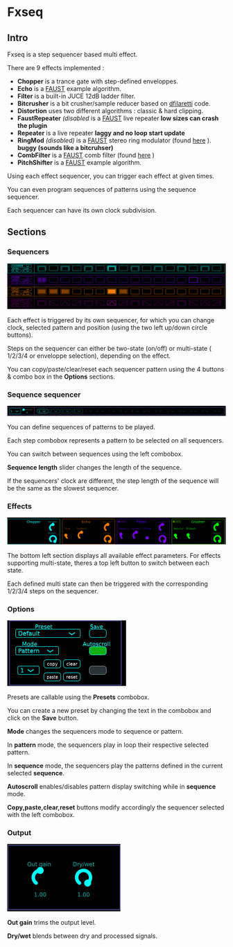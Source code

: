 # Fxseq

## Intro
Fxseq is a step sequencer based multi effect.

There are 9 effects implemented : 

- **Chopper** is a trance gate with step-defined enveloppes.
- **Echo** is a [FAUST](https://faust.grame.fr/) example algorithm.
- **Filter** is a built-in JUCE 12dB ladder filter.
- **Bitcrusher** is a bit crusher/sample reducer based on [dfilaretti](https://github.com/dfilaretti/bitcrusher-demo-2/tree/master) code.
- **Distortion** uses two different algorithms : classic & hard clipping.
- **FaustRepeater** *(disabled* is a [FAUST](https://faust.grame.fr/) live repeater **low sizes can crash the plugin**
- **Repeater** is a live repeater **laggy and no loop start update**
- **RingMod** *(disabled)* is a [FAUST](https://faust.grame.fr/) stereo ring modulator (found [here](https://ccrma.stanford.edu/wiki/FaustWorkshop2014#Stereo_Ring_Modulator) ). **buggy (sounds like a bitcruhser)**
- **CombFilter** is a [FAUST](https://faust.grame.fr/) comb filter (found [here](https://ccrma.stanford.edu/wiki/FaustWorkshop2014#Feedforward_Comb_Filter) )
- **PitchShifter** is a [FAUST](https://faust.grame.fr/) example algorithm.

Using each effect sequencer, you can trigger each effect at given times.

You can even program sequences of patterns using the sequence sequencer.

Each sequencer can have its own clock subdivision. 

## Sections
### Sequencers
![alt text](Ressources/images/sequencers.png)

Each effect is triggered by its own sequencer, for which you can change clock, selected pattern and position (using the two left up/down circle buttons).

Steps on the sequencer can either be two-state (on/off) or multi-state ( 1/2/3/4 or enveloppe selection), depending on the effect.

You can copy/paste/clear/reset each sequencer pattern using the 4 buttons & combo box in the **Options** sections.

### Sequence sequencer
![alt text](Ressources/images/sequenceSequencer.png)

You can define sequences of patterns to be played.

Each step combobox represents a pattern to be selected on all sequencers.

You can switch between sequences using the left combobox.

**Sequence length** slider changes the length of the sequence. 

If the sequencers' clock are different, the step length of the sequence will be the same as the slowest sequencer.

### Effects
![alt text](Ressources/images/effects.png)

The bottom left section displays all available effect parameters. For effects supporting multi-state, theres a top left button to switch between each state.

Each defined multi state can then be triggered with the corresponding 1/2/3/4 steps on the sequencer.

### Options
![alt text](Ressources/images/options.png)

Presets are callable using the **Presets** combobox.

You can create a new preset by changing the text in the combobox and click on the **Save** button.

**Mode** changes the sequencers mode to sequence or pattern. 

In **pattern** mode, the sequencers play in loop their respective selected pattern.

In **sequence** mode, the sequencers play the patterns defined in the current selected **sequence**.

**Autoscroll** enables/disables pattern display switching while in **sequence** mode.

**Copy,paste,clear,reset** buttons modify accordingly the sequencer selected with the left combobox.

### Output
![alt text](Ressources/images/output.png)

**Out gain** trims the output level.

**Dry/wet** blends between dry and processed signals.
